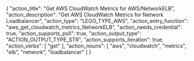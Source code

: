 {
"action_title": "Get AWS CloudWatch Metrics for AWS/NetworkELB",
"action_description": "Get AWS CloudWatch Metrics for Network Loadbalancer",
"action_type": "LEGO_TYPE_AWS",
"action_entry_function": "aws_get_cloudwatch_metrics_NetworkELB",
"action_needs_credential": true,
"action_supports_poll": true,
"action_output_type": "ACTION_OUTPUT_TYPE_STR",
"action_supports_iteration": true,
"action_verbs": [
"get"
],
"action_nouns": [
"aws",
"cloudwatch",
"metrics",
"elb",
"network",
"loadbalancer"
]
}
